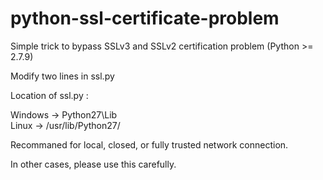 # python-ssl-certificate-problem

Simple trick to bypass SSLv3 and SSLv2 certification problem (Python >= 2.7.9)

Modify two lines in ssl.py

Location of ssl.py : 

Windows -> Python27\Lib\
Linux -> /usr/lib/Python27/

Recommaned for local, closed, or fully trusted network connection.

In other cases, please use this carefully.

